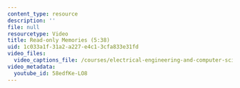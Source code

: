 ```yaml
---
content_type: resource
description: ''
file: null
resourcetype: Video
title: Read-only Memories (5:38)
uid: 1c033a1f-31a2-a227-e4c1-3cfa833e31fd
video_files:
  video_captions_file: /courses/electrical-engineering-and-computer-science/6-004-computation-structures-spring-2017/c4/c4s2/c4s2v7/read-only-memories-5-38-/58edfKe-LO8.vtt
video_metadata:
  youtube_id: 58edfKe-LO8
---
```

